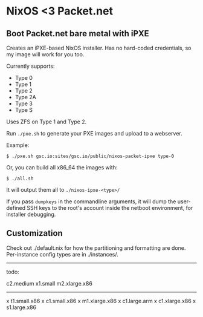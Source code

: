 # NixOS <3 Packet.net
## Boot Packet.net bare metal with iPXE

Creates an iPXE-based NixOS installer. Has no hard-coded credentials,
so my image will work for you too.

Currently supports:

 - Type 0
 - Type 1
 - Type 2
 - Type 2A
 - Type 3
 - Type S

Uses ZFS on Type 1 and Type 2.


Run `./pxe.sh` to generate your PXE images and upload to a webserver.

Example:

```
$ ./pxe.sh gsc.io:sites/gsc.io/public/nixos-packet-ipxe type-0
```

Or, you can build all x86_64 the images with:

```
$ ./all.sh
```

It will output them all to `./nixos-ipxe-<type>/`

If you pass `dumpkeys` in the commandline arguments, it will dump the
user-defined SSH keys to the root's account inside the netboot
environment, for installer debugging.




## Customization

Check out ./default.nix for how the partitioning and formatting are
done. Per-instance config types are in ./instances/.


---

todo:

  c2.medium
  x1.small
  m2.xlarge.x86

---

x t1.small.x86
x c1.small.x86
x m1.xlarge.x86
x c1.large.arm
x c1.xlarge.x86
x s1.large.x86
